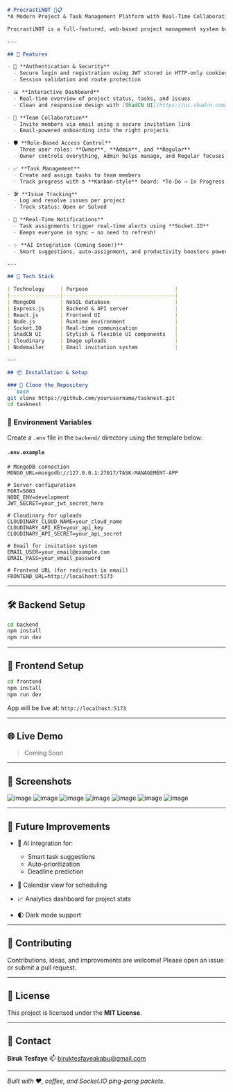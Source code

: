 ````md
# ProcrastiNOT 🧠📋  
*A Modern Project & Task Management Platform with Real-Time Collaboration*

ProcrastiNOT is a full-featured, web-based project management system built with the MERN stack. It helps teams collaborate efficiently by streamlining project planning, task delegation, progress tracking, issue reporting, and real-time notifications — all wrapped in a sleek, responsive UI powered by ShadCN.

---

## 🚀 Features

- 🔐 **Authentication & Security**
  - Secure login and registration using JWT stored in HTTP-only cookies
  - Session validation and route protection

- 📊 **Interactive Dashboard**
  - Real-time overview of project status, tasks, and issues
  - Clean and responsive design with [ShadCN UI](https://ui.shadcn.com/)

- 👥 **Team Collaboration**
  - Invite members via email using a secure invitation link
  - Email-powered onboarding into the right projects

- 🛡️ **Role-Based Access Control**
  - Three user roles: **Owner**, **Admin**, and **Regular**
  - Owner controls everything, Admin helps manage, and Regular focuses on tasks

- ✅ **Task Management**
  - Create and assign tasks to team members
  - Track progress with a **Kanban-style** board: *To-Do → In Progress → Done*

- 🛠️ **Issue Tracking**
  - Log and resolve issues per project
  - Track status: Open or Solved

- 🔔 **Real-Time Notifications**
  - Task assignments trigger real-time alerts using **Socket.IO**
  - Keeps everyone in sync — no need to refresh!

- ✨ **AI Integration (Coming Soon!)**
  - Smart suggestions, auto-assignment, and productivity boosters powered by AI

---

## 🧰 Tech Stack

| Technology     | Purpose                            |
|----------------|------------------------------------|
| MongoDB        | NoSQL database                     |
| Express.js     | Backend & API server               |
| React.js       | Frontend UI                        |
| Node.js        | Runtime environment                |
| Socket.IO      | Real-time communication            |
| ShadCN UI      | Stylish & flexible UI components   |
| Cloudinary     | Image uploads                      |
| Nodemailer     | Email invitation system            |

---

## 📦 Installation & Setup

### 📁 Clone the Repository
```bash
git clone https://github.com/yourusername/tasknest.git
cd tasknest
````

### 🔧 Environment Variables

Create a `.env` file in the `backend/` directory using the template below:

#### `.env.example`

```env
# MongoDB connection
MONGO_URL=mongodb://127.0.0.1:27017/TASK-MANAGEMENT-APP

# Server configuration
PORT=5003
NODE_ENV=development
JWT_SECRET=your_jwt_secret_here

# Cloudinary for uploads
CLOUDINARY_CLOUD_NAME=your_cloud_name
CLOUDINARY_API_KEY=your_api_key
CLOUDINARY_API_SECRET=your_api_secret

# Email for invitation system
EMAIL_USER=your_email@example.com
EMAIL_PASS=your_email_password

# Frontend URL (for redirects in email)
FRONTEND_URL=http://localhost:5173
```

---

## 🛠 Backend Setup

```bash
cd backend
npm install
npm run dev
```

---

## 🎨 Frontend Setup

```bash
cd frontend
npm install
npm run dev
```

App will be live at:
`http://localhost:5173`

---

## 🌐 Live Demo

> Coming Soon 

---

## 📸 Screenshots

![image](https://github.com/user-attachments/assets/014c68f6-e9c7-4e84-a541-5457fd4453f8)
![image](https://github.com/user-attachments/assets/022422ba-c888-442d-bd35-6e13d0899e9b)
![image](https://github.com/user-attachments/assets/f9b9c8bc-0852-433a-8a34-2ab9f7f01151)
![image](https://github.com/user-attachments/assets/708e6822-4dc0-40ee-b5bd-411fcae591b7)
![image](https://github.com/user-attachments/assets/5d7340da-e815-48e2-96f4-58990ffde84d)
![image](https://github.com/user-attachments/assets/4f0ed215-75af-491d-9236-6f7107c2fff9)
![image](https://github.com/user-attachments/assets/c1a12262-2539-40c2-a354-41990f815e16)

---

## 🧠 Future Improvements

* 🤖 AI integration for:

  * Smart task suggestions
  * Auto-prioritization
  * Deadline prediction
* 📅 Calendar view for scheduling
* 📈 Analytics dashboard for project stats
* 🌓 Dark mode support

---

## 🤝 Contributing

Contributions, ideas, and improvements are welcome!
Please open an issue or submit a pull request.

---

## 📝 License

This project is licensed under the **MIT License**.

---

## 💬 Contact

**Biruk Tesfaye**
📫 [biruktesfayeakabu@gmail.com](mailto:biruktesfayeakabu@gmail.com)

---

*Built with ❤️, coffee, and Socket.IO ping-pong packets.*

```
